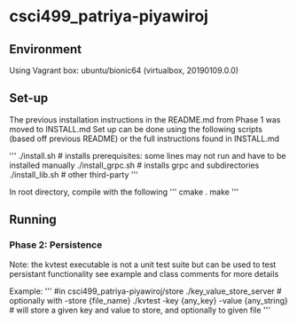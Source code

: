 # csci499_patriya-piyawiroj

## Environment
Using Vagrant box: ubuntu/bionic64 (virtualbox, 20190109.0.0)

## Set-up
The previous installation instructions in the README.md from Phase 1 was moved to INSTALL.md
Set up can be done using the following scripts (based off previous README) or the full instructions found in INSTALL.md

'''
./install.sh                # installs prerequisites: some lines may not run and have to be installed manually
./install_grpc.sh           # installs grpc and subdirectories
./install_lib.sh            # other third-party
'''

In root directory, compile with the following
'''
cmake .
make
'''

## Running

### Phase 2: Persistence

Note: the kvtest executable is not a unit test suite but can be used to test persistant functionality
      see example and class comments for more details 

Example:
'''
#in csci499_patriya-piyawiroj/store
./key_value_store_server                         # optionally with -store {file_name} 
./kvtest -key {any_key} -value {any_string}      # will store a given key and value to store, and optionally to given file
'''
